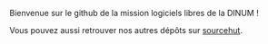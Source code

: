 Bienvenue sur le github de la mission logiciels libres de la DINUM !

Vous pouvez aussi retrouver nos autres dépôts sur [sourcehut](https://git.sr.ht/~codegouvfr/).
